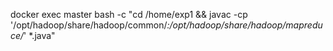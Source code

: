 docker exec master bash -c "cd /home/exp1 && javac -cp '/opt/hadoop/share/hadoop/common/*:/opt/hadoop/share/hadoop/mapreduce/*' *.java"
